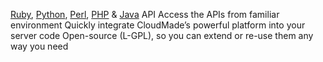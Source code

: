 [Ruby][], [Python][], [Perl][], [PHP][] & [Java][] API 
Access the APIs from familiar environment
Quickly integrate CloudMade’s powerful platform into your server code
Open-source (L-GPL), so you can extend or re-use them any way you need

[Ruby]: https://github.com/CloudMade/APIs/tree/master/Ruby%20API
[Python]: https://github.com/CloudMade/APIs/tree/master/Python%20API
[Perl]: https://github.com/CloudMade/APIs/tree/master/Perl%20API
[PHP]: https://github.com/CloudMade/APIs/tree/master/PHP%20API
[Java]: https://github.com/CloudMade/APIs/tree/master/Java%20API